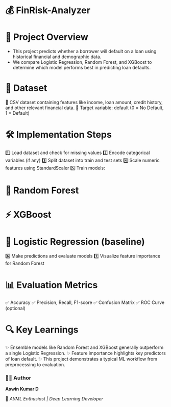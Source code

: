 # 💰 FinRisk-Analyzer

# 🧠 Project Overview

- This project predicts whether a borrower will default on a loan using historical financial and demographic data.
- We compare Logistic Regression, Random Forest, and XGBoost to determine which model performs best in predicting loan defaults.

# 📂 Dataset

🔹 CSV dataset containing features like income, loan amount, credit history, and other relevant financial data.
🔹 Target variable: default (0 = No Default, 1 = Default)

# 🛠️ Implementation Steps

1️⃣ Load dataset and check for missing values
2️⃣ Encode categorical variables (if any)
3️⃣ Split dataset into train and test sets
4️⃣ Scale numeric features using StandardScaler
5️⃣ Train models:

# 🌳 Random Forest

# ⚡ XGBoost

# 🔹 Logistic Regression (baseline)
6️⃣ Make predictions and evaluate models
7️⃣ Visualize feature importance for Random Forest

# 📊 Evaluation Metrics

✅ Accuracy
✅ Precision, Recall, F1-score
✅ Confusion Matrix
✅ ROC Curve (optional)

# 🔍 Key Learnings

✨ Ensemble models like Random Forest and XGBoost generally outperform a single Logistic Regression.
✨ Feature importance highlights key predictors of loan default.
✨ This project demonstrates a typical ML workflow from preprocessing to evaluation.

  ### 👨‍💻 Author

   **Aswin Kumar D**

💌 *AI/ML Enthusiast | Deep Learning Developer*
